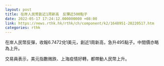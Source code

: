```yaml
---
layout: post
title: 在岸人民幣創近1周新高　反彈近500點子
date: 2022-05-17 17:24:12.000000000 +08:00
link: https://news.rthk.hk/rthk/ch/component/k2/1648951-20220517.htm
categories: rthk
---
```


在岸人民幣反彈，收報6.7472兌1美元，創近1周新高，急升495點子。中間價亦略為上升。

交易員表示，美元指數微跌、上海疫情好轉，都帶動人民幣上升。
